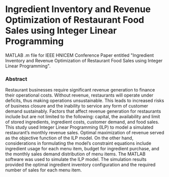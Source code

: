 # Ingredient Inventory and Revenue Optimization of Restaurant Food Sales using Integer Linear Programming
MATLAB .m file for IEEE HNICEM Conference Paper entitled "Ingredient Inventory and Revenue Optimization of Restaurant Food Sales using Integer Linear Programming".

<b><h3> Abstract </h3></b>
Restaurant businesses require significant revenue generation to finance their operational costs. Without revenue, restaurants will operate under deficits, thus making operations unsustainable. This leads to increased risks of business closure and the inability to service any form of customer demand sustainably. Factors that affect revenue generation for restaurants include but are not limited to the following: capital, the availability and limit of stored ingredients, ingredient costs, customer demand, and food sales. This study used Integer Linear Programming (ILP) to model a simulated restaurant’s monthly revenue sales. Optimal maximization of revenue served as the objective function of the ILP model. On the other hand, considerations in formulating the model’s constraint equations include ingredient usage for each menu item, budget for ingredient purchase, and the monthly sales demand distribution of menu items. The MATLAB software was used to simulate the ILP model. The simulation results provided the optimal ingredient inventory configuration and the required number of sales for each menu item.
